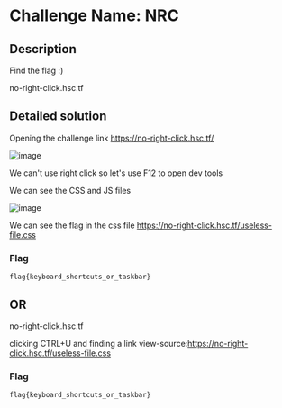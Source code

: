 # Challenge Name: NRC

## Description

Find the flag :)

no-right-click.hsc.tf

## Detailed solution

Opening the challenge link https://no-right-click.hsc.tf/

![image](https://i.imgur.com/x6TiT3I.png)

We can't use right click so let's use F12 to open dev tools 

We can see the CSS and JS files   

![image](https://i.imgur.com/8iasMaG.png)  
  
We can see the flag in the css file https://no-right-click.hsc.tf/useless-file.css  



### Flag

```
flag{keyboard_shortcuts_or_taskbar} 
```


## OR

no-right-click.hsc.tf

clicking CTRL+U and finding a link view-source:https://no-right-click.hsc.tf/useless-file.css 

### Flag 

```
flag{keyboard_shortcuts_or_taskbar} 
```